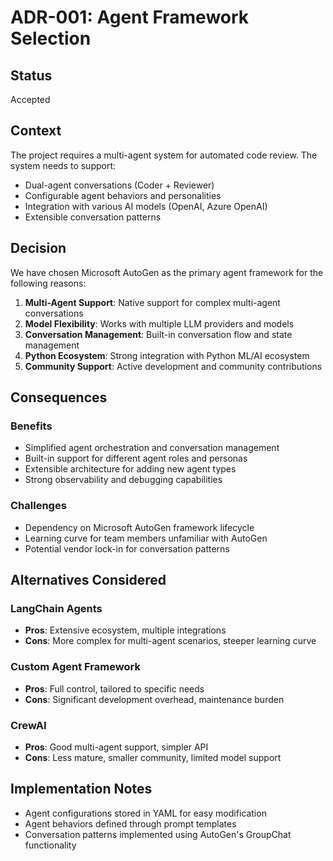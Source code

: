 # ADR-001: Agent Framework Selection

## Status
Accepted

## Context
The project requires a multi-agent system for automated code review. The system needs to support:
- Dual-agent conversations (Coder + Reviewer)
- Configurable agent behaviors and personalities
- Integration with various AI models (OpenAI, Azure OpenAI)
- Extensible conversation patterns

## Decision
We have chosen Microsoft AutoGen as the primary agent framework for the following reasons:

1. **Multi-Agent Support**: Native support for complex multi-agent conversations
2. **Model Flexibility**: Works with multiple LLM providers and models
3. **Conversation Management**: Built-in conversation flow and state management
4. **Python Ecosystem**: Strong integration with Python ML/AI ecosystem
5. **Community Support**: Active development and community contributions

## Consequences

### Benefits
- Simplified agent orchestration and conversation management
- Built-in support for different agent roles and personas
- Extensible architecture for adding new agent types
- Strong observability and debugging capabilities

### Challenges
- Dependency on Microsoft AutoGen framework lifecycle
- Learning curve for team members unfamiliar with AutoGen
- Potential vendor lock-in for conversation patterns

## Alternatives Considered

### LangChain Agents
- **Pros**: Extensive ecosystem, multiple integrations
- **Cons**: More complex for multi-agent scenarios, steeper learning curve

### Custom Agent Framework
- **Pros**: Full control, tailored to specific needs
- **Cons**: Significant development overhead, maintenance burden

### CrewAI
- **Pros**: Good multi-agent support, simpler API
- **Cons**: Less mature, smaller community, limited model support

## Implementation Notes
- Agent configurations stored in YAML for easy modification
- Agent behaviors defined through prompt templates
- Conversation patterns implemented using AutoGen's GroupChat functionality